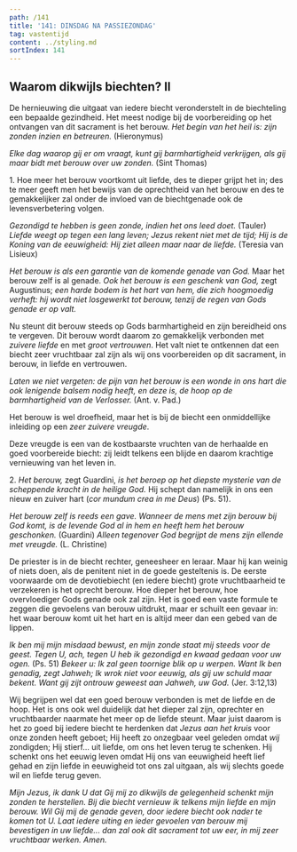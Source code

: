 ```yaml
---
path: /141
title: '141: DINSDAG NA PASSIEZONDAG'
tag: vastentijd
content: ../styling.md
sortIndex: 141
---
```


## Waarom dikwijls biechten? II

De hernieuwing die uitgaat van iedere biecht veronderstelt in de biechteling een bepaalde gezindheid. Het meest nodige bij de voorbereiding op het ontvangen van dit sacrament is het berouw. _Het begin van het heil is: zijn zonden inzien en betreuren._ (Hieronymus)

_Elke dag waarop gij er om vraagt, kunt gij barmhartigheid verkrijgen, als gij maar bidt met berouw over uw zonden._ (Sint Thomas)

1\. Hoe meer het berouw voortkomt uit liefde, des te dieper grijpt het in; des te meer geeft men het bewijs van de oprechtheid van het berouw en des te gemakkelijker zal onder de invloed van de biechtgenade ook de levensverbetering volgen.

_Gezondigd te hebben is geen zonde, indien het ons leed doet._ (Tauler) _Liefde weegt op tegen een lang leven; Jezus rekent niet met de tijd; Hij is de Koning van de eeuwigheid: Hij ziet alleen maar naar de liefde._ (Teresia van Lisieux)

_Het berouw is als een garantie van de komende genade van God._ Maar het berouw zelf is al genade. _Ook het berouw is een geschenk van God,_ zegt Augustinus; _een harde bodem is het hart van hem, die zich hoogmoedig verheft: hij wordt niet losgewerkt tot berouw, tenzij de regen van Gods genade er op valt._

Nu steunt dit berouw steeds op Gods barmhartigheid en zijn bereidheid ons te vergeven. Dit berouw wordt daarom zo gemakkelijk verbonden met _zuivere liefde_ en met _groot vertrouwen_. Het valt niet te ontkennen dat een biecht zeer vruchtbaar zal zijn als wij ons voorbereiden op dit sacrament, in berouw, in liefde en vertrouwen.

_Laten we niet vergeten: de pijn van het berouw is een wonde in ons hart die ook lenigende balsem nodig heeft, en deze is, de hoop op de barmhartigheid van de Verlosser._ (Ant. v. Pad.)

Het berouw is wel droefheid, maar het is bij de biecht een onmiddellijke inleiding op een _zeer zuivere vreugde_.

Deze vreugde is een van de kostbaarste vruchten van de herhaalde en goed voorbereide biecht: zij leidt telkens een blijde en daarom krachtige vernieuwing van het leven in.

2\. _Het berouw,_ zegt Guardini, _is het beroep op het diepste mysterie van de scheppende kracht in de heilige God._ Hij schept dan namelijk in ons een nieuw en zuiver hart (_cor mundum crea in me Deus_) (Ps. 51).

_Het berouw zelf is reeds een gave. Wanneer de mens met zijn berouw bij God komt, is de levende God al in hem en heeft hem het berouw geschonken._ (Guardini) _Alleen tegenover God begrijpt de mens zijn ellende met vreugde._ (L. Christine)

De priester is in de biecht rechter, geneesheer en leraar. Maar hij kan weinig of niets doen, als de penitent niet in de goede gesteltenis is. De eerste voorwaarde om de devotiebiecht (en iedere biecht) grote vruchtbaarheid te verzekeren is het oprecht berouw. Hoe dieper het berouw, hoe overvloediger Gods genade ook zal zijn. Het is goed een vaste formule te zeggen die gevoelens van berouw uitdrukt, maar er schuilt een gevaar in: het waar berouw komt uit het hart en is altijd meer dan een gebed van de lippen.

_Ik ben mij mijn misdaad bewust, en mijn zonde staat mij steeds voor de geest. Tegen U, ach, tegen U heb ik gezondigd en kwaad gedaan voor uw ogen._ (Ps. 51) _Bekeer u: Ik zal geen toornige blik op u werpen. Want Ik ben genadig, zegt Jahweh; Ik wrok niet voor eeuwig, als gij uw schuld maar bekent. Want gij zijt ontrouw geweest aan Jahweh, uw God._ (Jer. 3:12,13)

Wij begrijpen wel dat een goed berouw verbonden is met de liefde en de hoop. Het is ons ook wel duidelijk dat het dieper zal zijn, oprechter en vruchtbaarder naarmate het meer op de liefde steunt. Maar juist daarom is het zo goed bij iedere biecht te herdenken dat _Jezus aan het kruis_ voor onze zonden heeft geboet; Hij heeft zo onzegbaar veel geleden omdat _wij_ zondigden; Hij stierf... uit liefde, om ons het leven terug te schenken. Hij schenkt ons het eeuwig leven omdat Hij ons van eeuwigheid heeft lief gehad en zijn liefde in eeuwigheid tot ons zal uitgaan, als wij slechts goede wil en liefde terug geven.

_Mijn Jezus, ik dank U dat Gij mij zo dikwijls de gelegenheid schenkt mijn zonden te herstellen. Bij die biecht vernieuw ik telkens mijn liefde en mijn berouw. Wil Gij mij de genade geven, door iedere biecht ook nader te komen tot U. Laat iedere uiting en ieder gevoelen van berouw mij bevestigen in uw liefde... dan zal ook dit sacrament tot uw eer, in mij zeer vruchtbaar werken. Amen._
